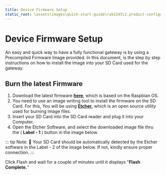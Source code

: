 ```yaml
---
title: Device Firmware Setup
static_root: \assets\images\quick-start-guide\rak2245\2.product-configuration\1.device-firmware\
---
```


# Device Firmware Setup
An easy and quick way to have a fully functional gateway is by using a Precompiled Firmware Image provided. In this document, is the step by step instructions on how to install the Image into your SD Card used for the gateway.

## Burn the latest Firmware

1. Download the latest firmware **[here](https://downloads.rakwireless.com/en/LoRa/RAK2245-Pi-HAT/Firmware/)**, which is based on the Raspbian OS.
2. You need to use an image writing tool to install the firmware on the SD Card. For this, You will be using **[Etcher](https://www.balena.io/etcher/),** which is an open source utility used for burning image files.
3. Insert your SD Card into the SD Card reader and plug it into your Computer.
4. Open the Etcher Software, and select the downloaded image file thru the ( **Label - 1** ) button in the image below.

::: tip Note:
:pencil: Your SD Card should be automatically detected by the Etcher software in the Label - 2 of the image below. If not, kindly ensure proper connection.
:::

Click Flash and wait for a couple of minutes until it displays "**Flash Complete.**"

<rk-img
  :src="`${$frontmatter.static_root}/cj1s0hrsxijtbizur3gw.png`"
  width="100%"
  figure-number="1"
  caption="Balena Etcher Software"
/>
